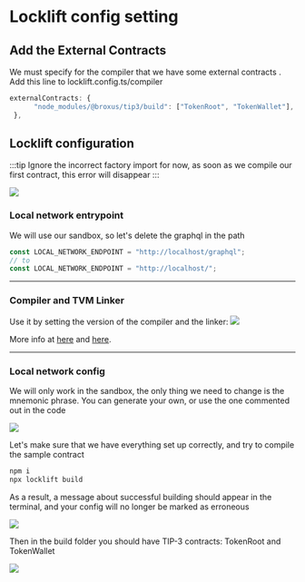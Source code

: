# Locklift config setting

## Add the External Contracts


We must specify for the compiler that we have some external contracts .
Add this line to locklift.config.ts/compiler

```typescript
externalContracts: {
      "node_modules/@broxus/tip3/build": ["TokenRoot", "TokenWallet"],
 },
```

## Locklift configuration 

:::tip
Ignore the incorrect factory import for now, as soon as we compile our first contract, this error will disappear
:::

![](< /image(8).png>)


### Local network entrypoint

We will use our sandbox, so let's delete the graphql in the path

```javascript
const LOCAL_NETWORK_ENDPOINT = "http://localhost/graphql"; 
// to
const LOCAL_NETWORK_ENDPOINT = "http://localhost/";
```

---

### Compiler and TVM Linker

Use it by setting the version of the compiler and the linker: 
![](< /image(11).png>)

More info at [here](https://docs.locklift.io/configuration.html#compiler) and [here](https://docs.locklift.io/configuration.html#linker).  

---

### Local network config

We will only work in the sandbox, the only thing we need to change is the mnemonic phrase. You can generate your own, or use the one commented out in the code

![](< /image(10).png>)

Let's make sure that we have everything set up correctly, and try to compile the sample contract

```powershell
npm i
npx locklift build 
```

As a result, a message about successful building should appear in the terminal, and your config will no longer be marked as erroneous

![](< /image(20).png>)

Then in the build folder you should have TIP-3 contracts: TokenRoot and TokenWallet

![](< /image(9).png>)
